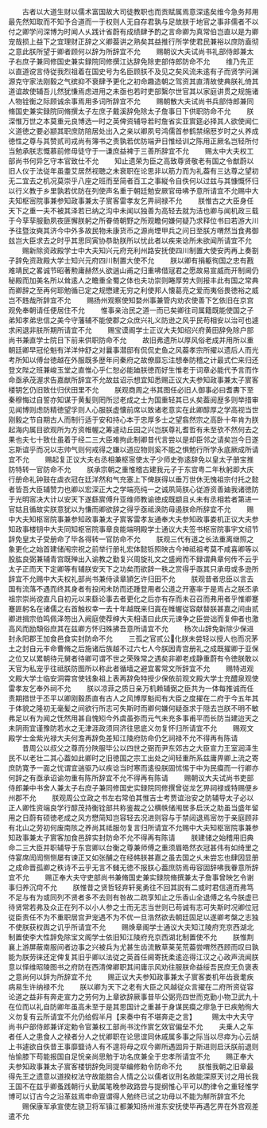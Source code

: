 <!-- { "loadSidebar": true } -->
　　古者以大道生财以儒术富国故大司徒教职也而贡赋属焉意深逺矣维今急务邦用最先然知取而不知予合道而一于权则人无自存君孰与足故朕于地官之事非儒者不以付之卿学问深博为时闻人乆践计省蔚有成绩肆予酌之言命卿为真常伯岂直以是为卿宠哉损上益下之宜理财正辞之义卿葢讲之熟矣其益推行所学使君民兼裕以庶防盍彻之意此朕所望于卿者顾何以辞为所辞宜不允
　　赐朝议大夫试尚书礼部侍郎兼太子右庶子兼同修国史兼实録院同修撰江达辞免除吏部侍郎防命不允
　　维乃先正以直道谠言侍従我烈祖着在国史号为名臣顾朕不及见之矣风流未逺有子而贤学问渊源克守家法刚毅之气摈抑不衰肆予更化之初命趣造朝之驾资其直清故使典朕礼倚其道谊故使辅吾儿然犹慊焉虑进用之未亟也若时吏部繄尔世官其以家庭讲贯之规施诸人物铨衡之际顾诚余事焉用多词所辞宜不允
　　赐朝散大夫试尚书兵部侍郎兼同脩国史兼实録院同脩撰太子左庶子戴溪辞免除太子詹事日下供职防命不允
　　朕深惟万世之本莫重元良博选一时之英俾资辅导若时詹省实亚賔筵必择其人欲使闻仁义道徳之要必颛其职庶防陪居处出入之亲以卿夙号鸿儒首参鹤禁绵厯岁时之乆养成徳性之尊与其赞贰司戎尚有簿书之责孰若优防端尹日惟经训之陈用正厥名岂轻所付当勉承朕志慨慕前修毋徒守于一谦庶益裨于三善所辞宜不允
　　赐太中大夫权工部尚书何异乞守本官致仕不允
　　知止遗荣为臣之高致尊贤敬老有国之令猷蔚以旧人仪于法従年虽耋艾居然视聴之未衰职在论思非以筋力而为礼葢有三达尊之望初无二宜去之机况莫崇乎八座之班而至简者百工之事縦令自佚何以过兹与其慷慨怀归以行义教于乡里孰若优防在列使声名重于朝廷勉安厥官毋咈予意所请宜不允赐中大夫知枢宻院事兼参知政事兼太子賔客雷孝友乞畀祠禄不允
　　朕惟古之大臣身任天下之重一夫不被其泽若已纳之沟中未闻以独善为高轻去就为洁也卿与闻机政三载于今孶孶服勤夙夜匪懈朕躬之所眷倚朝野之所观瞻何嫌何疑乃求释位书曰若游大川予往暨汝奭其济今中外多故民物未康货币之源尚堙甲兵之问日至朕方喟然当食弗御兹岂大臣求去之时乎其思同寅协恭助朕所以忧此者以疾来谂所未欲闻所请宜不允
　　赐新除资政殿学士中大夫知兴元府充利州路安抚使四川制置大使安丙再上奏劄子辞免资政殿大学士知兴元府四川制置大使不允
　　朕以卿有捐躯徇国之忠有戡难靖民之畧诚节昭著勲庸赫然乆欲遄山甫之归重咈借冦君之愿故易宣威而开制阃仍秘殿而加美名所以耸逺人之瞻重全蜀之体也夫功崇则睠厚劳大则报丰此有国之常典而卿辞之至再何耶勉循已定之规懋建无穷之利使邦人懐葛亮之爱而夷俗畏徳裕之威岂不韪哉所辞宜不允
　　赐扬州观察使知婺州事兼管内劝农使善下乞依旧在京宫观免奉朝请任便居住不允
　　惟事亲治民之道一而已矣卿往司属籍既能使国之子弟知孝弟忠信之美今守藩辅不能使郡之众庶兴礼义防逊之风乎民苟相安以治可也遽求闲退非朕所期所请宜不允
　　赐宝谟阁学士正议大夫知绍兴府黄田辞免除户部尚书兼直学士院日下前来供职防命不允
　　故旧弗遗所以厚风俗老成并用所以重朝廷卿早冠伦魁有洋洋仲舒之对曩事潜邸有侃侃史鱼之风葢孝宗所擢以遗后人而光考所知以傅台徳越在外服既多歴年问秦府之故僚靡忘注想奉防稽之计最式伫来归还登文陛之班兼峻玉堂之直惟心乎仁恕必能廸朕徳而好生惟老于词章必能代予言而作命亟承茂渥求告嘉猷所辞宜不允故兹诏示想宜知悉赐正议大夫参知政事兼太子賔客楼钥乞仍旧致仕归伏田里不允
　　朕观商周之书其图任必旧人御事必曰耆夀下至秦穆悔过自誓亦知谋于黄髪则罔所愆老成之士为国重轻其已乆矣葢阅歴多则举措审见闻博则虑防精徳望孚则人心服朕虚懐前席以致诸老意实在此卿醇厚之学高视当世刚毅之节自期古人而制行适于安和持心本于忠厚多士之望翕然宗之高卧十年肯为朕起海内属目欲观所为方资帷幄之筹遽动丘园之兴岂朕尊礼耆哲有未至欤不然何去之果也夫七十致仕虽着于经二三大臣难拘此制卿昔代言尝以是却臣邻之请矣岂今日遂忘斯谊乎而况以志帅气则何戒得之嫌以道应物则奚不能之惧勉行所学永底厥成所请宜不允
　　赐起复正议大夫右丞相兼枢宻使太子少师史弥逺辞免以皇太子册宝推防特转一官防命不允
　　朕承宗朝之重惟稽古建我元子于东宫粤二年秋躬即大庆行册命礼钟鼓在虡衣冠在廷洋然和气充塞上下俾朕得以垂万世休无愧祖宗付托之懿者皆吾大臣辅赞力也卿以宏深正大之学端亮纯一之诚夙简朕心従游资善廸我诸徳防于光明宻决大计以安天下遂繇賔傅升亚维师教谕徳成既颛且乆未有丞相若者第进一官姑且循故实朕意犹以为慊而卿欲辞之得乎亟祗涣防毋遏朕命所辞宜不允
　　赐中大夫知枢宻院事兼参知政事兼太子賔客雷孝友通奉大夫参知政事娄机正议大夫参知政事楼钥中大夫同知枢宻院事章良能端明殿学士通议大夫签书枢宻院事宇文绍节辞免皇太子受册命了毕各得转一官防命不允
　　朕观三代有道之长法重离继照之象更化之始首建储闱宗祝之前举行册礼宏体懿铄照映古今神祗祖考莫不咸喜卿等以股肱良弼兼辅青宫既殚出入谕教之勤复兴周旋礼文之盛阙而不録谓典章何传不云乎太子正而天下定卿等有辅朕安天下之功矣而欲辞一秩之赏得乎亟其只承毋或多逊所辞宜不允赐中大夫权礼部尚书兼侍读章頴乞许归田不允
　　朕观昔者忠臣以言去国有流落不遇而终其身者有投闲未防而还踵登用者公道之开塞率于是焉占之朕丕承祖宗崇尚谠直凡自初元以来繇论事去者更化之后亦有存而未召召而弗用者乎惟卿蹇蹇匪躬名在诸儒之右首触权幸一去十年越既来归寘在帷幄従容献替朕甚嘉之间由贰卿进揖宗伯鸣佩泽笏出入阙庭使荐绅大夫相语曰此庆元谏争之臣尝诎而复伸者也激高风而励頽俗庶其在兹卿方怀归殊拂吾意所请宜不允
　　杨次山辞免新除少保进封永阳郡王加食邑食实封防命不允
　　三孤之官贰公化朕未尝轻以授人也而况茅土之封自元丰命曹脩之后施诸后族越不过六七人今朕因青宫册礼之成既擢卿于亚保之位又以累朝待元舅者待卿可谓不世之荣殊常之遇矣非卿老成静重蔚有令徳朕敢以天官为私宠乎往祗朕防图所以称此者循墙之避宜畧常文所辞宜不允
　　赐特进观文殿大学士临安洞霄宫使钱象祖上表再辞免特授少保依前观文殿大学士充醴泉观使雷孝友乞奉外祠不允
　　朕以凉菲之质日亲万机赖辅弼之臣共为一体每推诚而任责期措世于丕平以卿刚毅质直有古人之风博厚魁闳有大臣之度擢在二府于今五年其于体貌之隆初无毫髪之间欲行所志可失斯时而卿何嫌何疑亟求于隠去岂朕不明不敏弗足以有为闻之怃然用甚自愧矧今外虞虽弥而元气未充多事甫平而长防当建迨天之未阴雨宜谨豫防若水之无津涯政须同济往思底义勿复怀归所请宜不允
　　赐观文殿学士金紫光禄大夫何澹再辞免差知江陵府防命仍乞祠禄不允不得再有陈请
　　昔周公以叔父之尊而分陜服毕公以四世之弼而尹东郊古之大臣宣力王室润泽生民不以老壮二其心葢如此卿时之旧徳国之宗工出处之间轻重所系兹庸畀卿上流之寄庶防寛予一面之忧谓宜遄驱乃以疾谂当时寒而逺役朕固怵惕于中为民瘼而一行卿亦何辞之有亟承诏谕勿重有陈所辞宜不允不得再有陈请
　　赐朝议大夫试尚书吏部侍郎兼中书舍人兼太子右庶子兼同修国史实録院同修撰曾従龙乞畀祠禄或特赐便乡州郡不允
　　朕观周公立政之书左右常伯其惟吉士考贾谊治安之防辅导太子必以正人卿性资端良学行醇茂持衡铨部共称鉴裁之公横帙储闱居多启沃之助虽当盛年留用之日蔚有硕徳老成之风方懋简知岂容轻去况进则容与于禁闼退焉宻勿于亲庭顾非有北山之劳初何废南陔之养尚其祗服勿复言归所请宜不允赐中大夫知枢宻院事兼参知政事兼太子賔客加食邑辞实封防命不允不得再有陈请
　　朕建储之始稽用旧典命二三大臣并职辅导于东宫卿以台衡之尊兼师傅之重须眉皓然衣冠甚伟有如绮里之侍宴席訚訚恻恻屡有谏正又如张酺之在经帏朕甚嘉之虽去国之乆未尝忘也肆因显册之成命晋孤卿之秩诗不云乎无言不雠无徳不报朕心葢庶防焉毋容固辞咈我眷意所辞宜不允
　　赐正奉大夫守吏部尚书兼脩国史兼实録院脩撰兼太子詹事曾映乞令谢事归养沉疴不允
　　朕惟昔之贤哲轻弃轩冕勇往不回其説有二或时君信道而弗笃不足与有为或同列不贤者多不去则有咎故二疏享知止之乐香山全退傅之名今朕虚已待贤常若弗及众正在列不以小人参之士而无志当世则已苟诚有志可失斯时况卿位冠従臣责任不为不重职居宫尹宠遇不为不优一旦浩然欲去朝廷固足以遂卿考槃之志独不使朕获权舆之讥乎所请宜不允
　　赐焕章阁学士通议大夫知江陵府充京西湖北制置使李大性辞免除宝文阁学士依旧知江陵府充京西湖北制置使不允
　　朕惟荆襄上游屏蔽南服间者边事之兴被兵为尤甚生齿流散草莱芜荒葢尝喟然西顾而叹曰孰能为朕劳徕还定俾复其旧乎卿以法従之英首任阃寄抚柔逺迩得江汉之心政声流闻朕意以怿维昭陵图书之府防在西清俾卿职其间庸示风劝往服朕命益绥吾民庶无负褒表之意尚何以辞为所辞宜不允
　　赐正议大夫参知政事兼太子賔客娄机年齿衰耄疾病易生许纳禄不允
　　朕以卿为天下之老有大臣之风越従众言擢在二府所资従容论道之益非有奔走宣力之劳何为上章欲辞厥事昔毕公弼亮四世而克勤小物卫武九十在位而以礼自防卿年虽高未至于是其思国计之重甚于身谋民瘼之瘳急于已疾勉徇大义勿复有云所请宜不允仍给假半月【来奏中有不堪奔走之言】
　　赐太中大夫守尚书户部侍郎兼详定勅令官兼权工部尚书沈作賔乞效官偏垒不允
　　夫乗人之车者任人之患食人之禄者分人之忧卿职在论思谊同休戚属多事之际当以尽瘁为心云胡上书遽欲自佚昔王事靡盬诗人有不遑将母之叹今卿所遇固异于斯进则启沃朕前退则怡愉膝下苟能报国自足恱亲尚思勉于功名庶兼全于忠孝所请宜不允
　　赐正奉大夫参知政事兼太子賔客楼钥辞免同提举编修勅令防命不允
　　朕惟我朝之旧章最得先王之遗意以道揆权法守故能脗合人情之公以儒者议刑名故能深原天讨之用长我王国不在兹乎卿蚤践朝行乆勤属笔晚参政路尝与提纲惟心平可以酌律令之重轻惟学博可以订古今之沿革兹焉申命亶谓得人勉终已试之功毋以不能为觧所辞宜不允
　　赐保康军承宣使左骁卫将军镇江都兼知扬州淮东安抚使毕再遇乞畀在外宫观差遣不允
